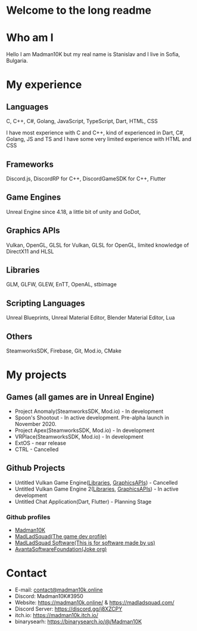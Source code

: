 # Welcome to the long readme
# Who am I 
Hello I am Madman10K but my real name is Stanislav and I live in Sofia, Bulgaria.
# My experience
## Languages
C, C++, C#, Golang, JavaScript, TypeScript, Dart, HTML, CSS

I have most experience with C and C++, kind of experienced in Dart, C#, Golang, JS and TS and I have some very limited experience with HTML and CSS
## Frameworks
Discord.js, DiscordRP for C++, DiscordGameSDK for C++, Flutter
## Game Engines 
Unreal Engine since 4.18, a little bit of unity and GoDot, 
## Graphics APIs
Vulkan, OpenGL, GLSL for Vulkan, GLSL for OpenGL, limited knowledge of DirectX11 and HLSL
## Libraries
GLM, GLFW, GLEW, EnTT, OpenAL, stbimage
## Scripting Languages
Unreal Blueprints, Unreal Material Editor, Blender Material Editor, Lua
## Others 
SteamworksSDK, Firebase, Git, Mod.io, CMake
# My projects
## Games (all games are in Unreal Engine)
- Project Anomaly(SteamworksSDK, Mod.io) - In development
- Spoon's Shootout - In active development. Pre-alpha launch in November 2020.
- Project Apex(SteamworksSDK, Mod.io) - In development
- VRPlace(SteamworksSDK, Mod.io) - In development
- ExtOS - near release
- CTRL - Cancelled
## Github Projects
- Untitled Vulkan Game Engine([Libraries](https://github.com/Madman10K/Madman10K/blob/master/ReadmeLonger.md#libraries), [GraphicsAPIs](https://github.com/Madman10K/Madman10K/blob/master/ReadmeLonger.md#graphics-apis)) - Cancelled
- Untitled Vulkan Game Engine 2([Libraries](https://github.com/Madman10K/Madman10K/blob/master/ReadmeLonger.md#libraries), [GraphicsAPIs](https://github.com/Madman10K/Madman10K/blob/master/ReadmeLonger.md#graphics-apis)) - In active development
- Untitled Chat Application(Dart, Flutter) - Planning Stage
### Github profiles
- [Madman10K](https://github.com/Madman10K/)
- [MadLadSquad(The game dev profile)](https://github.com/MadLadSquad)
- [MadLadSquad Software(This is for software made by us)](https://github.com/MadLadSquadSoftware)
- [AvantaSoftwareFoundation(Joke org)](https://github.com/AvantaSoftwareFoundation/)
# Contact
- E-mail: contact@madman10k.online
- Discord: Madman10K#3950
- Website: https://madman10k.online/ & https://madladsquad.com/
- Discord Server: https://discord.gg/j8XZCPY
- itch.io: https://madman10k.itch.io/
- binarysearh: https://binarysearch.io/@/Madman10K
